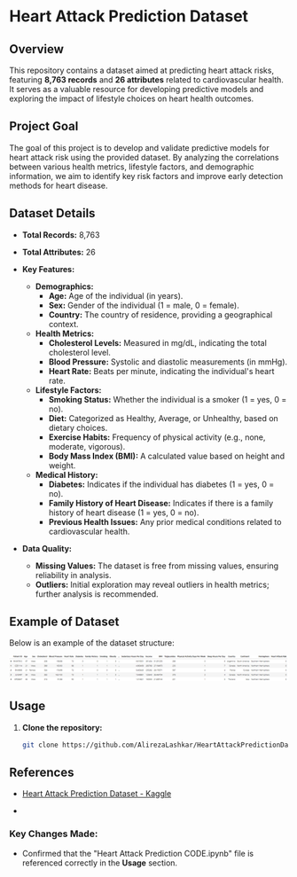 # Heart Attack Prediction Dataset

## Overview

This repository contains a dataset aimed at predicting heart attack risks, featuring **8,763 records** and **26 attributes** related to cardiovascular health. It serves as a valuable resource for developing predictive models and exploring the impact of lifestyle choices on heart health outcomes.

## Project Goal

The goal of this project is to develop and validate predictive models for heart attack risk using the provided dataset. By analyzing the correlations between various health metrics, lifestyle factors, and demographic information, we aim to identify key risk factors and improve early detection methods for heart disease.

## Dataset Details

- **Total Records:** 8,763
- **Total Attributes:** 26
- **Key Features:**
  - **Demographics:**
    - **Age:** Age of the individual (in years).
    - **Sex:** Gender of the individual (1 = male, 0 = female).
    - **Country:** The country of residence, providing a geographical context.
  - **Health Metrics:**
    - **Cholesterol Levels:** Measured in mg/dL, indicating the total cholesterol level.
    - **Blood Pressure:** Systolic and diastolic measurements (in mmHg).
    - **Heart Rate:** Beats per minute, indicating the individual's heart rate.
  - **Lifestyle Factors:**
    - **Smoking Status:** Whether the individual is a smoker (1 = yes, 0 = no).
    - **Diet:** Categorized as Healthy, Average, or Unhealthy, based on dietary choices.
    - **Exercise Habits:** Frequency of physical activity (e.g., none, moderate, vigorous).
    - **Body Mass Index (BMI):** A calculated value based on height and weight.
  - **Medical History:**
    - **Diabetes:** Indicates if the individual has diabetes (1 = yes, 0 = no).
    - **Family History of Heart Disease:** Indicates if there is a family history of heart disease (1 = yes, 0 = no).
    - **Previous Health Issues:** Any prior medical conditions related to cardiovascular health.

- **Data Quality:**
  - **Missing Values:** The dataset is free from missing values, ensuring reliability in analysis.
  - **Outliers:** Initial exploration may reveal outliers in health metrics; further analysis is recommended.

## Example of Dataset

Below is an example of the dataset structure:

![Dataset Example](Data%20set/head%20of%20dataset.png)


## Usage

1. **Clone the repository:**
   ```bash
   git clone https://github.com/AlirezaLashkar/HeartAttackPredictionDataset.git


## References

- [Heart Attack Prediction Dataset - Kaggle](https://www.kaggle.com/datasets/iamsouravbanerjee/heart-attack-prediction-dataset/data)

- 
### Key Changes Made:
- Confirmed that the "Heart Attack Prediction CODE.ipynb" file is referenced correctly in the **Usage** section.


